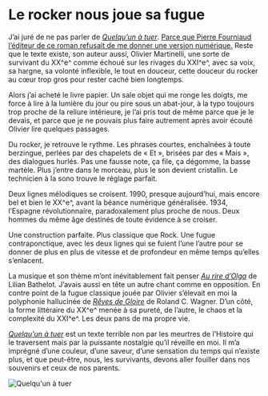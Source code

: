 # Le rocker nous joue sa fugue

J’ai juré de ne pas parler de [*Quelqu’un à tuer*](http://www.lamanufacturedelivres.com/le_site/Quelquun_a_tuer.html). [Parce que Pierre Fourniaud l’éditeur de ce roman refusait de me donner une version numérique.](https://tcrouzet.com/2015/04/24/lediteur-qui-ne-fait-pas-confiance-aux-lecteurs/) Reste que le texte existe, son auteur aussi, Olivier Martinelli, une sorte de survivant du XX^e^ comme échoué sur les rivages du XXI^e^, avec sa voix, sa hargne, sa volonté inflexible, le tout en douceur, cette douceur du rocker au cœur trop gros pour rester caché bien longtemps.<span id="more-41185"></span>

Alors j’ai acheté le livre papier. Un sale objet qui me ronge les doigts, me force à lire à la lumière du jour ou pire sous un abat-jour, à la typo toujours trop proche de la reliure intérieure, je l’ai pris tout de même parce que je le devais, et parce que je ne pouvais plus faire autrement après avoir écouté Olivier lire quelques passages.

<div class="iframe" id="iframe2"></div>
Du rocker, je retrouve le rythme. Les phrases courtes, enchaînées à toute berzingue, perlées par des chapelets de « Et », brisées par des « Mais », des dialogues hurlés. Pas une fausse note, ça file, ça dégomme, la basse martèle. Plus j’entre dans le morceau, plus le son devient cristallin. Le technicien à la sono trouve le réglage parfait.

Deux lignes mélodiques se croisent. 1990, presque aujourd’hui, mais encore bel et bien le XX^e^, avant la béance numérique généralisée. 1934, l’Espagne révolutionnaire, paradoxalement plus proche de nous. Deux hommes du même âge destinés de toute évidence à se croiser.

Une construction parfaite. Plus classique que Rock. Une fugue contraponctique, avec les deux lignes qui se fuient l’une l’autre pour se donner de plus en plus de vitesse et de profondeur en même temps qu’elles s’enlacent.

La musique et son thème m’ont inévitablement fait penser [*Au rire d’Olga*](https://tcrouzet.com/2010/07/04/le-rire-olga/) de Lilian Bathelot. J’avais aussi en tête un autre chant comme en opposition. En contre point de la fugue classique jouée par Olivier s’élevait en moi la polyphonie hallucinée de [*Rêves de Gloire*](https://tcrouzet.com/2012/08/06/roland-c-wagner-1960-2012/) de Roland C. Wagner. D’un côté, la forme littéraire du XX^e^ menée à sa pureté, de l’autre, le chaos et la complexité du XXI^e^. Les deux pans de ma propre vie.

[*Quelqu’un à tuer*](http://www.lamanufacturedelivres.com/le_site/Quelquun_a_tuer.html) est un texte terrible non par les meurtres de l’Histoire qui le traversent mais par la puissante nostalgie qu’il réveille en moi. Il m’a imprégné d’une couleur, d’une saveur, d’une sensation du temps qui n’existe plus, et que peut-être, nous, les survivants, devons aller fouiller dans nos souvenirs et ceux de nos parents.

![Quelqu'un à tuer](https://tcrouzet.com/images_tc/2015/05/qqtuer.jpg)
